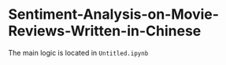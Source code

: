 # Sentiment-Analysis-on-Movie-Reviews-Written-in-Chinese

The main logic is located in `Untitled.ipynb`
